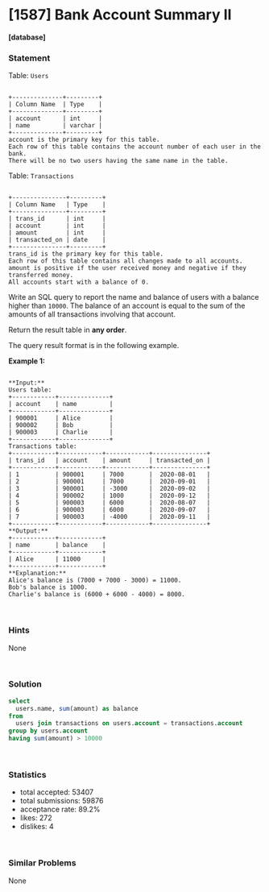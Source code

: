 # [1587] Bank Account Summary II

**[database]**

### Statement

Table: `Users`

```

+--------------+---------+
| Column Name  | Type    |
+--------------+---------+
| account      | int     |
| name         | varchar |
+--------------+---------+
account is the primary key for this table.
Each row of this table contains the account number of each user in the bank.
There will be no two users having the same name in the table.

```




Table: `Transactions`

```

+---------------+---------+
| Column Name   | Type    |
+---------------+---------+
| trans_id      | int     |
| account       | int     |
| amount        | int     |
| transacted_on | date    |
+---------------+---------+
trans_id is the primary key for this table.
Each row of this table contains all changes made to all accounts.
amount is positive if the user received money and negative if they transferred money.
All accounts start with a balance of 0.

```




Write an SQL query to report the name and balance of users with a balance higher than `10000`. The balance of an account is equal to the sum of the amounts of all transactions involving that account.

Return the result table in **any order**.

The query result format is in the following example.


**Example 1:**

```

**Input:** 
Users table:
+------------+--------------+
| account    | name         |
+------------+--------------+
| 900001     | Alice        |
| 900002     | Bob          |
| 900003     | Charlie      |
+------------+--------------+
Transactions table:
+------------+------------+------------+---------------+
| trans_id   | account    | amount     | transacted_on |
+------------+------------+------------+---------------+
| 1          | 900001     | 7000       |  2020-08-01   |
| 2          | 900001     | 7000       |  2020-09-01   |
| 3          | 900001     | -3000      |  2020-09-02   |
| 4          | 900002     | 1000       |  2020-09-12   |
| 5          | 900003     | 6000       |  2020-08-07   |
| 6          | 900003     | 6000       |  2020-09-07   |
| 7          | 900003     | -4000      |  2020-09-11   |
+------------+------------+------------+---------------+
**Output:** 
+------------+------------+
| name       | balance    |
+------------+------------+
| Alice      | 11000      |
+------------+------------+
**Explanation:** 
Alice's balance is (7000 + 7000 - 3000) = 11000.
Bob's balance is 1000.
Charlie's balance is (6000 + 6000 - 4000) = 8000.

```


<br>

### Hints

None

<br>

### Solution

```sql
select
  users.name, sum(amount) as balance
from
  users join transactions on users.account = transactions.account
group by users.account
having sum(amount) > 10000
```

<br>

### Statistics

- total accepted: 53407
- total submissions: 59876
- acceptance rate: 89.2%
- likes: 272
- dislikes: 4

<br>

### Similar Problems

None
